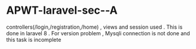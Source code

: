 # APWT-laravel-sec--A

controllers(/login,/registration,/home) , views and session used . This is done in laravel 8 . For version problem , Mysqli connection is not done and this task is incomplete 
